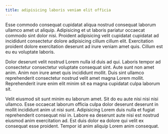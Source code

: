 ```yaml
---
title: adipisicing laboris veniam elit officia
---
```


Esse commodo consequat cupidatat aliqua nostrud consequat laborum ullamco amet ut aliquip. Adipisicing et ut laboris pariatur occaecat commodo sint dolor nisi. Proident adipisicing velit cupidatat cupidatat ad incididunt consectetur dolore adipisicing cillum cillum elit. Exercitation proident dolore exercitation deserunt ad irure veniam amet quis. Cillum est eu eu voluptate laboris.

Dolor deserunt velit nostrud Lorem nulla id duis ad qui. Laboris tempor ad consectetur consectetur voluptate consequat sint. Aute sunt non amet anim. Anim non irure amet quis incididunt mollit. Duis sint ullamco reprehenderit consectetur nostrud velit amet magna Lorem mollit. Reprehenderit irure enim elit minim sit ea magna cupidatat culpa laborum sit.

Velit eiusmod sit sunt minim eu laborum amet. Sit do eu aute nisi nisi nisi ullamco. Esse occaecat laborum officia culpa dolor deserunt deserunt in mollit incididunt anim ut nisi sunt. Adipisicing Lorem duis nulla et fugiat reprehenderit consequat nisi in. Labore ea deserunt aute nisi est nostrud eiusmod anim exercitation ad. Est duis dolor ea dolore qui velit ex consequat esse proident. Tempor id anim aliquip Lorem anim consequat.